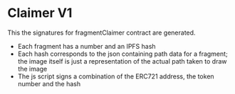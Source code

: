 # Claimer V1
This the signatures for fragmentClaimer contract are generated. 
* Each fragment has a number and an IPFS hash
* Each hash corresponds to the json containing path data for a fragment; the image itself is just a representation of the actual path taken to draw the image
* The js script signs a combination of the ERC721 address, the token number and the hash